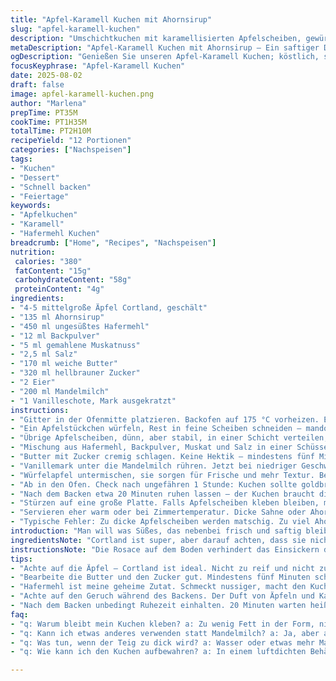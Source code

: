 ```yaml
---
title: "Apfel-Karamell Kuchen mit Ahornsirup"
slug: "apfel-karamell-kuchen" 
description: "Umschichtkuchen mit karamellisierten Apfelscheiben, gewürzt mit Muskat und abgerundet durch Ahornsirup in der Füllung. Verwendet leicht geänderte Mengen, Hafermehl für besseren Biss und Mandelmilch als Flüssigkeit. Längere Backzeit, aber Achtung auf die Oberflächenfarbe. Eine clevere Schichttechnik sorgt dafür, dass der Kuchenteig nicht unter die Apfelscheiben kriecht. Der Kuchen wird nach dem Backen gewendet, sodass der karamellisierte Apfelbelag glänzt und aromatisch bleibt. Mit Sahne oder Joghurt servieren, besser als reine Süße. Echte Küchen-Deals: Wie man Apfelsässe reduziert und klebrige Karamellfallen vermeidet."
metaDescription: "Apfel-Karamell Kuchen mit Ahornsirup – Ein saftiger Delikatesse mit Äpfeln und aromatischem Sirup; ideal für Kaffeepausen und gesellige Anlässe."
ogDescription: "Genießen Sie unseren Apfel-Karamell Kuchen; köstlich, saftig mit aromatischen Äpfeln und feinem Ahornsirup; perfekt als Nachtisch oder zum Kaffee."
focusKeyphrase: "Apfel-Karamell Kuchen"
date: 2025-08-02
draft: false
image: apfel-karamell-kuchen.png
author: "Marlena"
prepTime: PT35M
cookTime: PT1H35M
totalTime: PT2H10M
recipeYield: "12 Portionen"
categories: ["Nachspeisen"]
tags:
- "Kuchen"
- "Dessert"
- "Schnell backen"
- "Feiertage"
keywords:
- "Apfelkuchen"
- "Karamell"
- "Hafermehl Kuchen"
breadcrumb: ["Home", "Recipes", "Nachspeisen"]
nutrition: 
 calories: "380"
 fatContent: "15g"
 carbohydrateContent: "58g"
 proteinContent: "4g"
ingredients:
- "4-5 mittelgroße Äpfel Cortland, geschält"
- "135 ml Ahornsirup"
- "450 ml ungesüßtes Hafermehl"
- "12 ml Backpulver"
- "5 ml gemahlene Muskatnuss"
- "2,5 ml Salz"
- "170 ml weiche Butter"
- "320 ml hellbrauner Zucker"
- "2 Eier"
- "200 ml Mandelmilch"
- "1 Vanilleschote, Mark ausgekratzt"
instructions:
- "Gitter in der Ofenmitte platzieren. Backofen auf 175 °C vorheizen. Eine runde Springform (~24 cm) gut fetten. Butter nimmt die Wärme gut auf und sorgt für Farbe am Rand; nicht sparen."
- "Ein Apfelstückchen würfeln, Rest in feine Scheiben schneiden – mandolinenscharf. Von einer Scheibe Sterne ausschneiden, die für die Dekorationsrosace gebraucht werden. Das klappt am besten mit einer kleinen Ausstechform oder Messer. Diese Scheiben eng überlappend auf den Boden legen, bis alles bedeckt ist. Sieht nicht nur hübsch aus, sondern gibt ebenmäßiges Backbild und verhindert Teig-Ablaufen."
- "Übrige Apfelscheiben, dünn, aber stabil, in einer Schicht verteilen, leicht andrücken. Nicht drücken, bis fest, sonst verformen sie beim Backen. Ahornsirup drüber träufeln. Achtung: Nicht zu viel, sonst wird's klebrig und breitet sich aus. Hier beginnt der süßliche Duft, gute Zeit für eine Kaffeepause."
- "Mischung aus Hafermehl, Backpulver, Muskat und Salz in einer Schüssel vereinen. Klarer Geschmack, kein zu trockenes Mehl bitte, sonst wird's staubig – Hafermehl macht den Kuchen saftiger und leicht nussig."
- "Butter mit Zucker cremig schlagen. Keine Hektik – mindestens fünf Minuten, bis die Masse hell ist und genug Luft eingearbeitet wurde. Eier einzeln zugeben, dabei Stoffigkeit prüfen, sonst staubt der Teig später."
- "Vanillemark unter die Mandelmilch rühren. Jetzt bei niedriger Geschwindigkeit abwechselnd Mehlmischung und Mandelmilch in die Butter-Zucker-Masse geben. Nur so lange verrühren, bis alle Zutaten verleimt sind, sonst gibt's zähen Kuchen. Das kennt wohl jeder."
- "Würfelapfel untermischen, sie sorgen für Frische und mehr Textur. Beim Verteilen des Teiges in die Form aufpassen, dass die Apfelscheiben unten bleiben und der Teig sich dazwischen nicht schiebt. Sonst gibt's hässliche Löcher an der Oberfläche nach dem Wenden."
- "Ab in den Ofen. Check nach ungefähren 1 Stunde: Kuchen sollte goldbraun sein, eine Stäbchenprobe gibt Sicherheit. Der Stäbchen muss sauber rauskommen, sonst noch 10-20 Minuten verlängern, sich aber auf Farbe und Geruch verlassen."
- "Nach dem Backen etwa 20 Minuten ruhen lassen – der Kuchen braucht diese Wartezeit für festen Halt. Zwischen Kuchen und Form vorsichtig mit langer, dünner Klinge fahren – ideal ist ein Messer mit enger Spitze, um die Apfelschichten nicht zu zerstören."
- "Stürzen auf eine große Platte. Falls Apfelscheiben kleben bleiben, mit einem kleinen Messer lösen und vorsichtig zurücklegen. Der Glanz des karamellisierten Ahornsirups macht Lust, sofort zuzugreifen."
- "Servieren eher warm oder bei Zimmertemperatur. Dicke Sahne oder Ahornjoghurt dazu reicht aus. Wer es frischer mag, kommt mit Zimt und einer Prise Muskat zusätzlich auf seine Kosten."
- "Typische Fehler: Zu dicke Apfelscheiben werden matschig. Zu viel Ahornsirup macht den Boden klebrig. Backform gut einfetten, sonst bleibt der ganze Aufwand kleben. Hafermehl ersetzt teilw. Weizenmehl problemlos, gibt besseren Geschmack und mehr Biss."
introduction: "Man will was Süßes, das nebenbei frisch und saftig bleibt, nichts dumpfes. Deshalb mixe ich Hafermehl statt reinem Weizen, gibt subtilen Biss ohne Krümelunordnung. Äpfel, nicht zu dick geschnitten, karamellisieren mit Ahornsirup auf einer Rosace, das sieht aus wie kleine Sterne – industriell nicht machbar, aber mit Geduld und Mandoline. Apfelwürfel im Teig bringen den süßen Knacks. Die Ahorn-Mandelmilch-Note hebt den Geschmack, vermischt mit Muskat – vergesst die Zimtflut, die nimmt das Überhand. Backzeit gut erhöhen, aber auf Geruch und Farbe hören – zu trocken, zu feucht, nichts davon will keiner. Rückblick: Bei früheren Versuchen hat zuviel Sirup den Boden zur Karamellfalle gemacht, federnd aber zäh. Jetzt stelle ich die Zeit flexibel ein und rege an, die Textur durch die Hafermischung besser zu prüfen."
ingredientsNote: "Cortland ist super, aber darauf achten, dass sie nicht zu feucht oder mehlig sind. Für die Rosace schneidet man die besten Scheiben, die weißen, nicht braunen Stellen müssen raus. Hafermehl macht den Kuchen herzhafter und feuchter, andererseits kann man auch Dinkelmehl verwenden. Mandelmilch ist weniger süß als Apfelsaft, ergänzt das Aroma subtil. Backpulver kann normal oder bio sein, aber frisch prüfen, sonst fällt der Kuchen nicht auf. Muskat ersetzt Zimt hier nicht eins zu eins, bringt Kräutrigkeit. Ahornsirup sollte nicht zu dunkel sein, die helle Sorte gibt milden Duft, dunkel kann schnell bitter werden. Butter zimmerwarm – nie zu kalt sonst wird es ein Geduldsspiel. Brauner Zucker kann durch kokossüße oder Rohrohr ersetzt werden, aber Süßkraft schwankt. Eier frisch, Alter kann das Aufgehen hemmen."
instructionsNote: "Die Rosace auf dem Boden verhindert das Einsickern des Teiges, damit die dünn geschnittenen Apfelscheiben gut karamellisieren ohne zu verlaufen. Empfehlenswert, den Apfelsirup erst auf der Schicht vor dem Teig zu träufeln. Cremig geschlagene Butter und Zucker sorgen für luftig-lockeren Teig – fett+Zucker kombinieren, macht Backtrieb. Bei Zugabe der trockenen Zutaten auf niedriger Stufe arbeiten, sonst schlägt der Teig Blasen und wird zäh. Apfelwürfel bitte zuletzt vorsichtig unterheben, zu viel Rühren zerstört Struktur. Während des Backens den Kuchen beobachten: goldbraune Stellen, Apfelgeruch, kein Klopfen, das und die Stäbchenprobe sind das Lesebuch im Ofen. Nach dem Backen nicht zu schnell stürzen, sonst bricht der „Deckel“ und der Sirup läuft auf der Platte. Die 20 Minuten Ruhezeit sind wichtig, härten das Karamell aus. Messer vorsichtig ziehen, sonst kann sich der Apfel lösen. Servieren mit Ahornjoghurt? Funktioniert besser als Schlagsahne – süß, aber frisch. Küchentechnik: Mandoline nur mit Fingerschutz benutzen, Apfelscheiben brauchen Druck, aber nicht rohe Gewalt."
tips:
- "Achte auf die Äpfel – Cortland ist ideal. Nicht zu reif und nicht zu fest. Dicke Scheiben, die oft matschig werden. Deshalb dünn schneiden und schön dekorativ anrichten. Diese Technik verhindert Teig, der dazwischen will."
- "Bearbeite die Butter und den Zucker gut. Mindestens fünf Minuten schaumig schlagen! Zu viel Hektik macht alles zäh. Es muss luftig sein. Ein wichtiger Schritt für die Struktur, darf nicht unterschätzt werden. Dann Eier dazu, eins nach dem anderen."
- "Hafermehl ist meine geheime Zutat. Schmeckt nussiger, macht den Kuchen auch saftiger. Wenn du Dinkelmehl verwendest – achte auf die Menge. Zu viel macht den Teig wabbelig. Es braucht die richtige Balance für guten Biss."
- "Achte auf den Geruch während des Backens. Der Duft von Äpfeln und Karamell kündigt an, wenn alles gut läuft. Farbanzeichen goldbraun sind wichtig. Stäbchenprobe warnt, aber manchmal ist die Farbe auch der Schlüssel; kreativ schauen und entscheiden."
- "Nach dem Backen unbedingt Ruhezeit einhalten. 20 Minuten warten heißt, dass die Struktur festigt. Direkt stürzen ist ein Risiko! Messer vorsichtig ziehen, sonst zerbricht die Oberseite und der Glanz entgeht."
faq:
- "q: Warum bleibt mein Kuchen kleben? a: Zu wenig Fett in der Form, nicht auskühlen lassen. Gut einfetten ist wichtig. Hafermehl klebt schneller, und der Karamell kann sein Werk verrichten."
- "q: Kann ich etwas anderes verwenden statt Mandelmilch? a: Ja, aber achte auf die Süße – Kokosmilch passt. Noch weniger süß, aber das macht's interessant. Auch Hafermilch ist möglich, aber weniger Aroma, ein Spiel mit den Variationen."
- "q: Was tun, wenn der Teig zu dick wird? a: Wasser oder etwas mehr Mandelmilch geben. Teig so anpassen, dass er die Äpfel umschließt, aber nicht verdrängt. Zu viel Rühren macht's zäh! Weniger ist mehr – das gehört zum Motto."
- "q: Wie kann ich den Kuchen aufbewahren? a: In einem luftdichten Behälter. Nicht zu lange. Karamell wird fleckig und klebrig. Alternativen: Einfrieren für später, aber Farbe und Struktur werden anders. Ein Test ist da angesagt."

---
```


